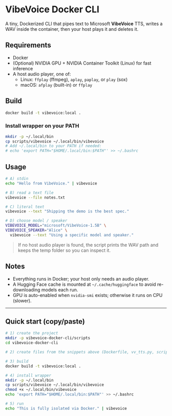 # VibeVoice Docker CLI

A tiny, Dockerized CLI that pipes text to Microsoft **VibeVoice** TTS, writes a WAV inside the container, then your host plays it and deletes it.

## Requirements
- Docker
- (Optional) NVIDIA GPU + NVIDIA Container Toolkit (Linux) for fast inference
- A host audio player, one of:
  - Linux: `ffplay` (ffmpeg), `aplay`, `paplay`, or `play` (sox)
  - macOS: `afplay` (built-in) or `ffplay`

## Build

```bash
docker build -t vibevoice:local .
```

### Install wrapper on your PATH

```bash
mkdir -p ~/.local/bin
cp scripts/vibevoice ~/.local/bin/vibevoice
# Add ~/.local/bin to your PATH if needed:
# echo 'export PATH="$HOME/.local/bin:$PATH"' >> ~/.bashrc
```

## Usage

```bash
# A) stdin
echo "Hello from VibeVoice." | vibevoice

# B) read a text file
vibevoice --file notes.txt

# C) literal text
vibevoice --text "Shipping the demo is the best spec."

# D) choose model / speaker
VIBEVOICE_MODEL="microsoft/VibeVoice-1.5B" \
VIBEVOICE_SPEAKER="Alice" \
  vibevoice --text "Using a specific model and speaker."
```

> If no host audio player is found, the script prints the WAV path and keeps the temp folder so you can inspect it.

## Notes

- Everything runs in Docker; your host only needs an audio player.
- A Hugging Face cache is mounted at `~/.cache/huggingface` to avoid re-downloading models each run.
- GPU is auto-enabled when `nvidia-smi` exists; otherwise it runs on CPU (slower).

---

## Quick start (copy/paste)

```bash
# 1) create the project
mkdir -p vibevoice-docker-cli/scripts
cd vibevoice-docker-cli

# 2) create files from the snippets above (Dockerfile, vv_tts.py, scripts/vibevoice, .gitignore, README.md)

# 3) build
docker build -t vibevoice:local .

# 4) install wrapper
mkdir -p ~/.local/bin
cp scripts/vibevoice ~/.local/bin/vibevoice
chmod +x ~/.local/bin/vibevoice
echo 'export PATH="$HOME/.local/bin:$PATH"' >> ~/.bashrc

# 5) run
echo "This is fully isolated via Docker." | vibevoice
```
